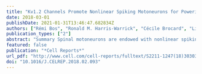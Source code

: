 ```yaml
---
title: "Kv1.2 Channels Promote Nonlinear Spiking Motoneurons for Powering Up Locomotion"
date: 2018-03-01
publishDate: 2021-01-31T13:46:47.682834Z
authors: ["Rémi Bos", "Ronald M. Harris-Warrick", "Cécile Brocard", "Liliia E. Demianenko", "Marin Manuel", "Daniel Zytnicki", "Sergiy M Korogod", "Frédéric Brocard"]
publication_types: ["2"]
abstract: "Summary Spinal motoneurons are endowed with nonlinear spiking behaviors manifested by a spike acceleration whose functional significance remains uncertain. Here, we show in rodent lumbar motoneurons that these nonlinear spiking properties do not rely only on activation of dendritic nifedipine-sensitive L-type Ca2+ channels, as assumed for decades, but also on the slow inactivation of a nifedipine-sensitive K+ current mediated by Kv1.2 channels that are highly expressed in axon initial segments. Specifically, the pharmacological and computational inhibition of Kv1.2 channels occluded the spike acceleration of rhythmically active motoneurons and the correlated slow buildup of rhythmic motor output recorded at the onset of locomotor-like activity. This study demonstrates that slow inactivation of Kv1.2 channels provides a potent gain control mechanism in mammalian spinal motoneurons and has a behavioral role in enhancing locomotor drive during the transition from immobility to steady-state locomotion."
featured: false
publication: "*Cell Reports*"
url_pdf: "http://www.cell.com/cell-reports/fulltext/S2211-1247(18)30303-6"
doi: "10.1016/J.CELREP.2018.02.093"
---
```



